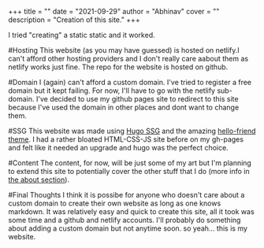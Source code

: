 +++
title = ""
date = "2021-09-29"
author = "Abhinav"
cover = ""
description = "Creation of this site."
+++

I tried "creating" a static static and it worked. 

#Hosting
This website (as you may have guessed) is hosted on netlify.I can't afford other hosting providers and I don't really care aabout them as netlify works just fine. The repo for the website is hosted on github.

#Domain
I (again) can't afford a custom domain. I've tried to register a free domain but it kept failing. For now, I'll have to go with the netlify sub-domain. I've decided to use my github pages site to redirect to this site because I've used the domain in other places and dont want to change them.

#SSG
This website was made using [Hugo SSG](https://gohugo.io/) and the amazing [hello-friend theme](https://themes.gohugo.io/themes/hugo-theme-hello-friend/). I had a rather bloated HTML-CSS-JS site before on my gh-pages and felt like it needed an upgrade and hugo was the perfect choice.

#Content 
The content, for now, will be just some of my art but I'm planning to extend this site to potentially cover the other stuff that I do (more info in [the about section](content/about.md)).

#Final Thoughts
I think it is possibe for anyone who doesn't care about a custom domain to create their own website as long as one knows markdown. It was relatively easy and quick to create this site, all it took was some time and a github and netlify accounts. I'll probably do something about adding a custom domain but not anytime soon. so yeah... this is my website.

